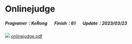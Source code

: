 # Onlinejudge
##### Programer：KeRong &nbsp;&nbsp;&nbsp;&nbsp;&nbsp;&nbsp;Finish：61 &nbsp;&nbsp;&nbsp;&nbsp;&nbsp;&nbsp;Update：2023/03/23
![](https://i.imgur.com/K4GnRjP.gif)
[onlinejudge.pdf](https://github.com/kerong2002/Onlinejudge/blob/main/onlinejudge.pdf)
